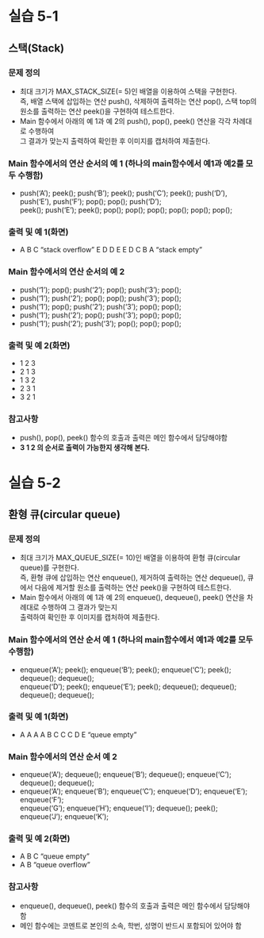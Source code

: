 # 실습 5-1  
## 스택(Stack)  
### 문제 정의  
* 최대 크기가 MAX_STACK_SIZE(= 5)인 배열을 이용하여 스택을 구현한다.  
즉, 배열 스택에 삽입하는 연산 push(), 삭제하여 출력하는 연산 pop(), 스택 top의 원소를 출력하는 연산 peek()을 구현하여 테스트한다.  
* Main 함수에서 아래의 예 1과 예 2의 push(), pop(), peek() 연산을 각각 차례대로 수행하여  
그 결과가 맞는지 출력하여 확인한 후 이미지를 캡처하여 제출한다.  

### Main 함수에서의 연산 순서의 예 1 (하나의 main함수에서 예1과 예2를 모두 수행함)  
* push(‘A’); peek(); push(‘B’); peek(); push(‘C’); peek(); push(‘D’), push(‘E’), push(‘F’); pop(); pop(); push(‘D’);  
peek(); push(‘E’); peek(); pop(); pop(); pop(); pop(); pop(); pop();  

### 출력 및 예 1(화면)  
* A B C “stack overflow” E D D E E D C B A “stack empty”  

### Main 함수에서의 연산 순서의 예 2  
* push(‘1’); pop(); push(‘2’); pop(); push(‘3’); pop();  
* push(‘1’); push(‘2’); pop(); pop(); push(‘3’); pop();  
* push(‘1’); pop(); push(‘2’); push(‘3’); pop(); pop();  
* push(‘1’); push(‘2’); pop(); push(‘3’); pop(); pop();  
* push(‘1’); push(‘2’); push(‘3’); pop(); pop(); pop();  

### 출력 및 예 2(화면)  
* 1 2 3  
* 2 1 3  
* 1 3 2  
* 2 3 1  
* 3 2 1  

### 참고사항  
* push(), pop(), peek() 함수의 호출과 출력은 메인 함수에서 담당해야함  
* **3 1 2 의 순서로 출력이 가능한지 생각해 본다.**

# 실습 5-2  
## 환형 큐(circular queue)  
### 문제 정의  
* 최대 크기가 MAX_QUEUE_SIZE(= 10)인 배열을 이용하여 환형 큐(circular queue)를 구현한다.  
즉, 환형 큐에 삽입하는 연산 enqueue(), 제거하여 출력하는 연산 dequeue(), 큐에서 다음에 제거할 원소를 출력하는 연산 peek()을 구현하여 테스트한다.  
* Main 함수에서 아래의 예 1과 예 2의 enqueue(), dequeue(), peek() 연산을 차례대로 수행하여 그 결과가 맞는지  
출력하여 확인한 후 이미지를 캡처하여 제출한다.  

### Main 함수에서의 연산 순서 예 1 (하나의 main함수에서 예1과 예2를 모두 수행함)  
* enqueue(‘A’); peek(); enqueue(‘B’); peek(); enqueue(‘C’); peek(); dequeue(); dequeue();  
enqueue(‘D’); peek(); enqueue(‘E’); peek(); dequeue(); dequeue(); dequeue(); dequeue();  

### 출력 및 예 1(화면)  
* A A A A B C C C D E “queue empty”  

### Main 함수에서의 연산 순서 예 2  
* enqueue(‘A’); dequeue(); enqueue(‘B’); dequeue(); enqueue(‘C’); dequeue(); dequeue();  
* enqueue(‘A’); enqueue(‘B’); enqueue(‘C’); enqueue(‘D’); enqueue(‘E’); enqueue(‘F’);  
enqueue(‘G’); enqueue(‘H’); enqueue(‘I’); dequeue(); peek(); enqueue(‘J’); enqueue(‘K’);  

### 출력 및 예 2(화면)  
* A B C “queue empty”  
* A B “queue overflow”  

### 참고사항  
* enqueue(), dequeue(), peek() 함수의 호출과 출력은 메인 함수에서 담당해야 함  
* 메인 함수에는 코멘트로 본인의 소속, 학번, 성명이 반드시 포함되어 있어야 함  
